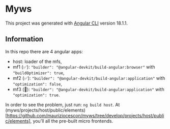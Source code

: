 # Myws

This project was generated with [Angular CLI](https://github.com/angular/angular-cli) version 18.1.1.

## Information

In this repo there are 4 angular apps:

- host: loader of the mfs,
- mf1 (✅): `"builder": "@angular-devkit/build-angular:browser"` with `"buildOptimizer": true`,
- mf2 (✅): `"builder": "@angular-devkit/build-angular:application"` with `"optimization": false`,
- mf3 (🚫): `"builder": "@angular-devkit/build-angular:application"`  with `"optimization": true`.

In order to see the problem, just run: `ng build host`. At (myws/projects/host/public/elements)[https://github.com/mauriziocescon/myws/tree/develop/projects/host/public/elements],
you'll all the pre-built micro frontends. 
